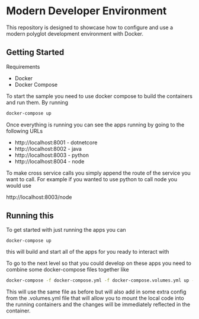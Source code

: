 # Modern Developer Environment

This repository is designed to showcase how to configure and use a modern polyglot development environment with Docker.

## Getting Started

Requirements

- Docker
- Docker Compose

To start the sample you need to use docker compose to build the containers and run them. By running

```bash
docker-compose up
```

Once everything is running you can see the apps running by going to the following URLs

- http://localhost:8001 - dotnetcore
- http://localhost:8002 - java
- http://localhost:8003 - python
- http://localhost:8004 - node

To make cross service calls you simply append the route of the service you want to call. For example if you wanted to use python to call node you would use

http://localhost:8003/node

## Running this

To get started with just running the apps you can

```
docker-compose up
```

this will build and start all of the apps for you ready to interact with

To go to the next level so that you could develop on these apps you need to combine some docker-compose files together like

```bash
docker-compose -f docker-compose.yml -f docker-compose.volumes.yml up --build
```

This will use the same file as before but will also add in some extra config from the .volumes.yml file that will allow you to mount the local code into the running containers and the changes will be immediately reflected in the container.
